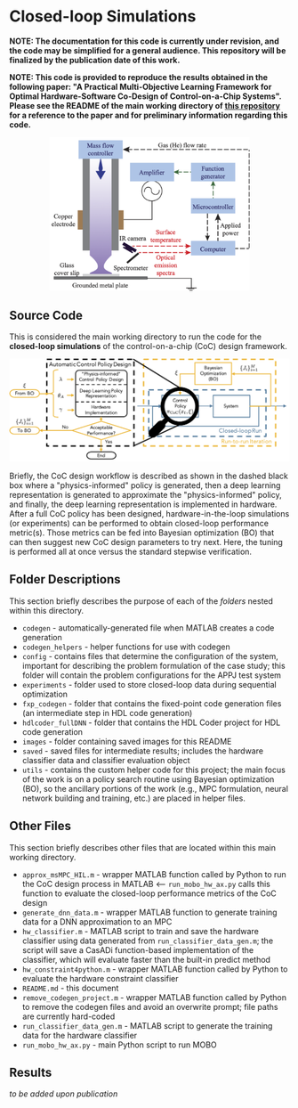 # Closed-loop Simulations

**NOTE: The documentation for this code is currently under revision, and the code may be simplified for a general audience. This repository will be finalized by the publication date of this work.**

**NOTE: This code is provided to reproduce the results obtained in the following paper: "A Practical Multi-Objective Learning Framework for Optimal Hardware-Software Co-Design of Control-on-a-Chip Systems". Please see the README of the main working directory of [this repository](https://github.com/Mesbah-Lab-UCB/HW-SW_CoDesign4CoC) for a reference to the paper and for preliminary information regarding this code.**

<p align="center">
<img alt="APPJ schematic. Fig. 6 from the paper." src="images/appj_schematic.png" width="360">
</p>

## Source Code
This is considered the main working directory to run the code for the **closed-loop simulations** of the control-on-a-chip (CoC) design framework.

<p align="center">
<img alt="Flow diagram of automatic control-on-a-chip design. Fig. 3 from the paper." src="images/pfd-all.png" width="960">
</p>

Briefly, the CoC design workflow is described as shown in the dashed black box where a "physics-informed" policy is generated, then a deep learning representation is generated to approximate the "physics-informed" policy, and finally, the deep learning representation is implemented in hardware. After a full CoC policy has been designed, hardware-in-the-loop simulations (or experiments) can be performed to obtain closed-loop performance metric(s). Those metrics can be fed into Bayesian optimization (BO) that can then suggest new CoC design parameters to try next. Here, the tuning is performed all at once versus the standard stepwise verification. 


## Folder Descriptions
This section briefly describes the purpose of each of the *folders* nested within this directory.
* `codegen` - automatically-generated file when MATLAB creates a code generation
* `codegen_helpers` - helper functions for use with codegen
* `config` - contains files that determine the configuration of the system, important for describing the problem formulation of the case study; this folder will contain the problem configurations for the APPJ test system
* `experiments` - folder used to store closed-loop data during sequential optimization
* `fxp_codegen` - folder that contains the fixed-point code generation files (an intermediate step in HDL code generation)
* `hdlcoder_fullDNN` - folder that contains the HDL Coder project for HDL code generation
* `images` - folder containing saved images for this README
* `saved` - saved files for intermediate results; includes the hardware classifier data and classifier evaluation object
* `utils` - contains the custom helper code for this project; the main focus of the work is on a policy search routine using Bayesian optimization (BO), so the ancillary portions of the work (e.g., MPC formulation, neural network building and training, etc.) are placed in helper files.

## Other Files
This section briefly describes other files that are located within this main working directory.

* `approx_msMPC_HIL.m` - wrapper MATLAB function called by Python to run the CoC design process in MATLAB <-- `run_mobo_hw_ax.py` calls this function to evaluate the closed-loop performance metrics of the CoC design
* `generate_dnn_data.m` - wrapper MATLAB function to generate training data for a DNN approximation to an MPC
* `hw_classifier.m` - MATLAB script to train and save the hardware classifier using data generated from `run_classifier_data_gen.m`; the script will save a CasADi function-based implementation of the classifier, which will evaluate faster than the built-in predict method
* `hw_constraint4python.m` - wrapper MATLAB function called by Python to evaluate the hardware constraint classifier
* `README.md` - this document
* `remove_codegen_project.m` - wrapper MATLAB function called by Python to remove the codegen files and avoid an overwrite prompt; file paths are currently hard-coded
* `run_classifier_data_gen.m` - MATLAB script to generate the training data for the hardware classifier
* `run_mobo_hw_ax.py` - main Python script to run MOBO


## Results
*to be added upon publication*
<!-- 
<p align="center">
<img alt="Observed objective values from iterative CoC design. Fig. 8 from the paper." src="images/2023-10_pareto-front.png" width="960">
</p>

<p align="center">
<img alt="Hypervolume comparison. Fig. 9 from the paper." src="images/2023-10_hypervolume.png" width="480">
</p> -->
